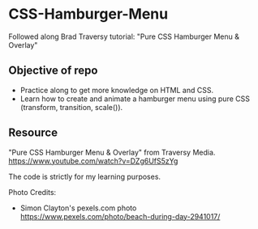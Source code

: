 # CSS-Hamburger-Menu

Followed along Brad Traversy tutorial: "Pure CSS Hamburger Menu & Overlay"

## Objective of repo

- Practice along to get more knowledge on HTML and CSS.
- Learn how to create and animate a hamburger menu using pure CSS (transform, transition, scale()).

## Resource

"Pure CSS Hamburger Menu & Overlay" from Traversy Media. https://www.youtube.com/watch?v=DZg6UfS5zYg

The code is strictly for my learning purposes.

Photo Credits:

- Simon Clayton's pexels.com photo https://www.pexels.com/photo/beach-during-day-2941017/
